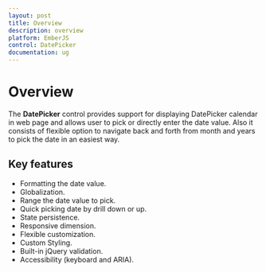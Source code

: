 ```yaml
---
layout: post
title: Overview
description: overview
platform: EmberJS
control: DatePicker
documentation: ug
---
```

# Overview 

The **DatePicker** control provides support for displaying DatePicker calendar in web page and allows user to pick or directly enter the date value. Also it consists of flexible option to navigate back and forth from month and years to pick the date in an easiest way.  

## Key features

* Formatting the date value.
* Globalization.
* Range the date value to pick.
* Quick picking date by drill down or up.
* State persistence.
* Responsive dimension.
* Flexible customization.
* Custom Styling.
* Built-in jQuery validation.
* Accessibility (keyboard and ARIA).

